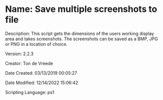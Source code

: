 ﻿# Name: Save multiple screenshots to file

Description: This script gets the dimensions of the users working display area and takes screenshots. The screenshots can be saved as a BMP, JPG or PNG in a location of choice. 

Version: 2.2.3

Creator: Ton de Vreede

Date Created: 03/13/2019 00:05:27

Date Modified: 12/14/2022 15:06:42

Scripting Language: ps1

